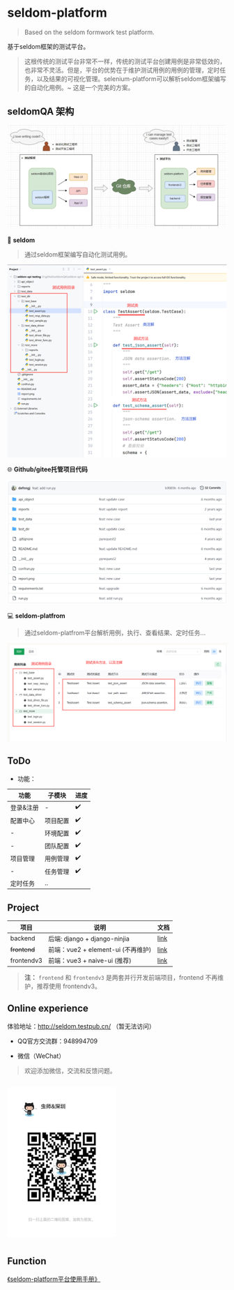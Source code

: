 # seldom-platform

> Based on the seldom formwork test platform.

基于seldom框架的测试平台。 

>  这根传统的测试平台非常不一样，传统的测试平台创建用例是非常低效的，也非常不灵活。但是，平台的优势在于维护测试用例的用例的管理，定时任务，以及结果的可视化管理。selenium-platform可以解析seldom框架编写的自动化用例。~ 这是一个完美的方案。


## seldomQA 架构

![](./architecture.png)


🐍 **seldom**

> 通过seldom框架编写自动化测试用例。

![](./img/seldom-code.png)

🌐 **Github/gitee托管项目代码**

![](./img/github.png)

💻 **seldom-platfrom**

> 通过seldom-platfrom平台解析用例，执行、查看结果、定时任务...

![](./img/seldom-platform-code.png)

## ToDo

* 功能：

| 功能      | 子模块   | 进度 |
| --------- | -------- | ---- |
| 登录&注册 | -        | ✔️    |
| 配置中心  | 项目配置 | ✔️    |
| -         | 环境配置 | ✔️    |
| -         | 团队配置 | ✔️    |
| 项目管理  | 用例管理 | ✔️    |
| -         | 任务管理 | ✔️    |
| 定时任务  | ..       |      |

## Project

| 项目         | 说明                               | 文档                           |
| ------------ | ---------------------------------- | ------------------------------ |
| backend      | 后端: django + django-ninjia       | [link](./backend/README.md)    |
| ~~frontend~~ | 前端：vue2 + element-ui (不再维护) | [link](./frontend/README.md)   |
| frontendv3   | 前端：vue3 + naive-ui (推荐)       | [link](./frontendv3/README.md) |

> __注：__
> `frontend` 和 `frontendv3` 是两套并行开发前端项目，frontend 不再维护，推荐使用 frontendv3。

## Online experience

体验地址：http://seldom.testpub.cn/  （暂无法访问）

* QQ官方交流群：948994709

* 微信（WeChat）

> 欢迎添加微信，交流和反馈问题。

<div style="display: flex;justify-content: space-between;width: 100%">
    <p><img alt="微信" src="wechat.jpg" style="width: 250px;height: 100%" ></p>
</div>

## Function

[《seldom-platform平台使用手册》](https://www.yuque.com/chongshi/raflru/ghot2m)
